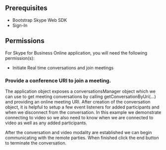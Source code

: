 ## Prerequisites
- Bootstrap Skype Web SDK
- Sign-In

## Permissions

For Skype for Business Online application, you will need the following permission(s):
- Initiate Real time conversations and join meetings

### Provide a conference URI to join a meeting.
        
The application object exposes a conversationsManager object which we can use to get meeting conversations by calling getConversationByUri(...) and providing an online meeting URI.  After creation of the conversation object, it is helpful to setup a few event listeners for added participants and when we disconnect from the conversation.  In this example we demonstrate connecting to video so we also need to know when we are connected to video as well as any added participants.

After the conversation and video modality are established we can begin communicating with the remote parties.  When finished click the end button to terminate the conversation.